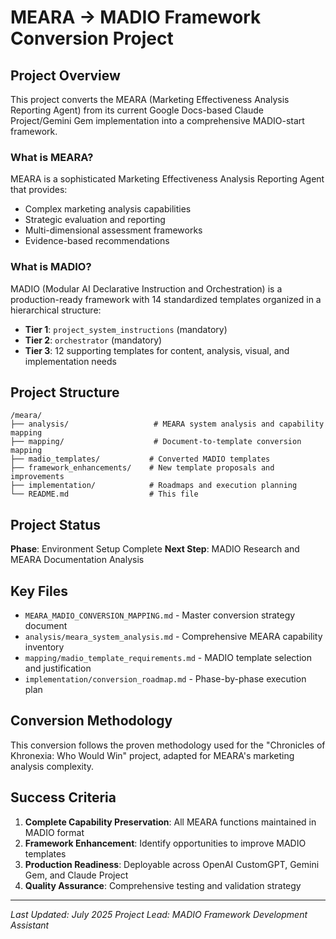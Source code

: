 # MEARA → MADIO Framework Conversion Project

## Project Overview

This project converts the MEARA (Marketing Effectiveness Analysis Reporting Agent) from its current Google Docs-based Claude Project/Gemini Gem implementation into a comprehensive MADIO-start framework.

### What is MEARA?
MEARA is a sophisticated Marketing Effectiveness Analysis Reporting Agent that provides:
- Complex marketing analysis capabilities
- Strategic evaluation and reporting
- Multi-dimensional assessment frameworks
- Evidence-based recommendations

### What is MADIO?
MADIO (Modular AI Declarative Instruction and Orchestration) is a production-ready framework with 14 standardized templates organized in a hierarchical structure:
- **Tier 1**: `project_system_instructions` (mandatory)
- **Tier 2**: `orchestrator` (mandatory) 
- **Tier 3**: 12 supporting templates for content, analysis, visual, and implementation needs

## Project Structure

```
/meara/
├── analysis/                   # MEARA system analysis and capability mapping
├── mapping/                    # Document-to-template conversion mapping
├── madio_templates/           # Converted MADIO templates
├── framework_enhancements/    # New template proposals and improvements
├── implementation/            # Roadmaps and execution planning
└── README.md                  # This file
```

## Project Status

**Phase**: Environment Setup Complete
**Next Step**: MADIO Research and MEARA Documentation Analysis

## Key Files

- `MEARA_MADIO_CONVERSION_MAPPING.md` - Master conversion strategy document
- `analysis/meara_system_analysis.md` - Comprehensive MEARA capability inventory
- `mapping/madio_template_requirements.md` - MADIO template selection and justification
- `implementation/conversion_roadmap.md` - Phase-by-phase execution plan

## Conversion Methodology

This conversion follows the proven methodology used for the "Chronicles of Khronexia: Who Would Win" project, adapted for MEARA's marketing analysis complexity.

## Success Criteria

1. **Complete Capability Preservation**: All MEARA functions maintained in MADIO format
2. **Framework Enhancement**: Identify opportunities to improve MADIO templates
3. **Production Readiness**: Deployable across OpenAI CustomGPT, Gemini Gem, and Claude Project
4. **Quality Assurance**: Comprehensive testing and validation strategy

---

*Last Updated: July 2025*
*Project Lead: MADIO Framework Development Assistant*